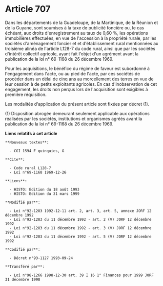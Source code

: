 # Article 707

Dans les départements de la Guadeloupe, de la Martinique, de la Réunion et de la Guyane, sont soumises à la taxe de publicité
foncière ou, le cas échéant, aux droits d'enregistrement au taux de 0,60 %, les opérations immobilières effectuées, en vue de
l'accession à la propriété rurale, par les sociétés d'aménagement foncier et et d'établissement rural mentionnées au
troisième alinéa de l'article L128-7 du code rural, ainsi que par les sociétés d'intérêt collectif agricole, ayant fait
l'objet d'un agrément avant la publication de la loi n° 69-1168 du 26 décembre 1969.

Pour les acquisitions, le bénéfice du régime de faveur est subordonné à l'engagement dans l'acte, ou au pied de l'acte, par
ces sociétés de procéder dans un délai de cinq ans au morcellement des terres en vue de leur cession à de petits exploitants
agricoles. En cas d'inobservation de cet engagement, les droits non perçus lors de l'acquisition sont exigibles à première
réquisition.

Les modalités d'application du présent article sont fixées par décret (1).

(1) Disposition abrogée demeurant seulement applicable aux opérations réalisées par les sociétés, institutions et organismes
agréés avant la publication de la loi n° 69-1168 du 26 décembre 1969.

**Liens relatifs à cet article**

	**Nouveaux textes**:

	  - CGI 1594 F quinquies, G

	**Cite**:

	  - Code rural L128-7
	  - Loi n°69-1168 1969-12-26

	**Liens**:

	  - HISTO: Edition du 18 août 1993
	  - HISTO: Edition du 31 mars 1999

	**Modifié par**:

	  - Loi n°92-1283 1992-12-11 art. 2, art. 3, art. 5, annexe JORF 12 décembre 1992
	  - Loi n°92-1283 du 11 décembre 1992 - art. 2 (V) JORF 12 décembre 1992
	  - Loi n°92-1283 du 11 décembre 1992 - art. 3 (V) JORF 12 décembre 1992
	  - Loi n°92-1283 du 11 décembre 1992 - art. 5 (V) JORF 12 décembre 1992

	**Codifié par**:

	  - Décret n°93-1127 1993-09-24

	**Transféré par**:

	  - Loi n°98-1266 1998-12-30 art. 39 I 16 1° Finances pour 1999 JORF 31 décembre 1998
